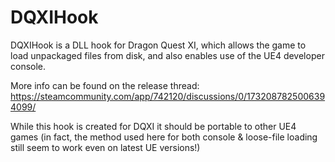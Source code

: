 # DQXIHook

DQXIHook is a DLL hook for Dragon Quest XI, which allows the game to load unpackaged files from disk, and also enables use of the UE4 developer console.

More info can be found on the release thread: https://steamcommunity.com/app/742120/discussions/0/1732087825006394099/

While this hook is created for DQXI it should be portable to other UE4 games (in fact, the method used here for both console & loose-file loading still seem to work even on latest UE versions!)
